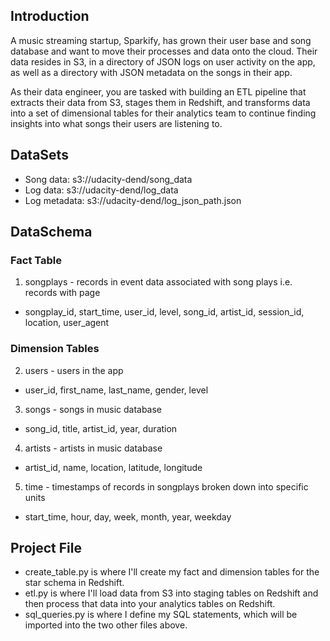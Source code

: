 
## Introduction
A music streaming startup, Sparkify, has grown their user base and song database and want to move their processes and data onto the cloud. Their data resides in S3, in a directory of JSON logs on user activity on the app, as well as a directory with JSON metadata on the songs in their app.

As their data engineer, you are tasked with building an ETL pipeline that extracts their data from S3, stages them in Redshift, and transforms data into a set of dimensional tables for their analytics team to continue finding insights into what songs their users are listening to.


## DataSets
- Song data: s3://udacity-dend/song_data 
- Log data: s3://udacity-dend/log_data
- Log metadata: s3://udacity-dend/log_json_path.json

## DataSchema
### Fact Table
1. songplays - records in event data associated with song plays i.e. records with page
- songplay_id, start_time, user_id, level, song_id, artist_id, session_id, location, user_agent

### Dimension Tables
2. users - users in the app
- user_id, first_name, last_name, gender, level
3. songs - songs in music database
- song_id, title, artist_id, year, duration
4. artists - artists in music database
- artist_id, name, location, latitude, longitude
5. time - timestamps of records in songplays broken down into specific units
- start_time, hour, day, week, month, year, weekday

## Project File
- create_table.py is where I'll create my fact and dimension tables for the star schema in Redshift.
- etl.py is where I'll load data from S3 into staging tables on Redshift and then process that data into your analytics tables on Redshift.
- sql_queries.py is where I define my SQL statements, which will be imported into the two other files above.


